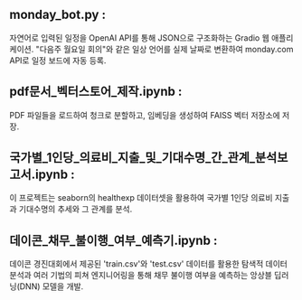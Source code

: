 ## monday_bot.py :
자연어로 입력된 일정을 OpenAI API를 통해 JSON으로 구조화하는 Gradio 웹 애플리케이션.
"다음주 월요일 회의"와 같은 일상 언어를 실제 날짜로 변환하여 monday.com API로 일정 보드에 자동 등록.


## pdf문서_벡터스토어_제작.ipynb :
PDF 파일들을 로드하여 청크로 분할하고, 임베딩을 생성하여 FAISS 벡터 저장소에 저장.

## 국가별_1인당_의료비_지출_및_기대수명_간_관계_분석보고서.ipynb :
이 프로젝트는 seaborn의 healthexp 데이터셋을 활용하여 국가별 1인당 의료비 지출과 기대수명의 추세와 그 관계를 분석.

## 데이콘_채무_불이행_여부_예측기.ipynb :
데이콘 경진대회에서 제공된 'train.csv'와 'test.csv' 데이터를 활용한 탐색적 데이터 분석과 여러 기법의 피쳐 엔지니어링을 통해 채무 불이행 여부을 예측하는 앙상블 딥러닝(DNN) 모델을 개발.
